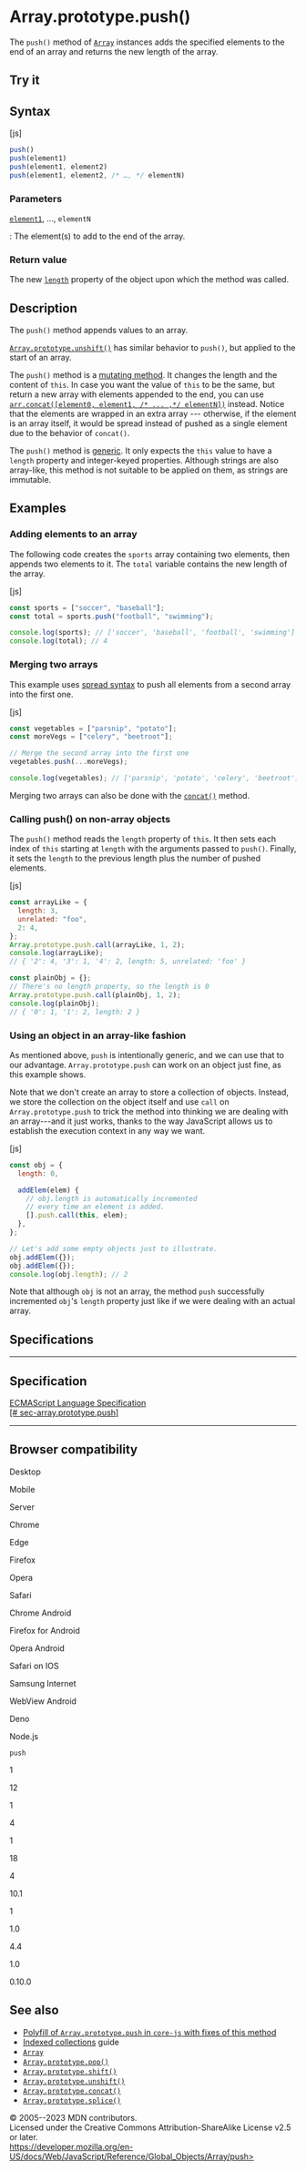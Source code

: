 Array.prototype.push()
======================


The `push()` method of [`Array`](../array) instances adds the specified
elements to the end of an array and returns the new length of the array.



Try it 
------






Syntax
------




[js]


```js
push()
push(element1)
push(element1, element2)
push(element1, element2, /* …, */ elementN)
```





### Parameters



[`element1`](#element1), ..., `elementN`

:   The element(s) to add to the end of the array.




### Return value 


The new [`length`](length) property of the object upon which the method
was called.




Description
-----------


The `push()` method appends values to an array.

[`Array.prototype.unshift()`](unshift) has similar behavior to `push()`,
but applied to the start of an array.

The `push()` method is a [mutating
method](../array#copying_methods_and_mutating_methods). It changes the
length and the content of `this`. In case you want the value of `this`
to be the same, but return a new array with elements appended to the
end, you can use
[`arr.concat([element0, element1, /* ... ,*/ elementN])`](concat)
instead. Notice that the elements are wrapped in an extra array ---
otherwise, if the element is an array itself, it would be spread instead
of pushed as a single element due to the behavior of `concat()`.

The `push()` method is [generic](../array#generic_array_methods). It
only expects the `this` value to have a `length` property and
integer-keyed properties. Although strings are also array-like, this
method is not suitable to be applied on them, as strings are immutable.




Examples
--------



### Adding elements to an array 


The following code creates the `sports` array containing two elements,
then appends two elements to it. The `total` variable contains the new
length of the array.



[js]


```js
const sports = ["soccer", "baseball"];
const total = sports.push("football", "swimming");

console.log(sports); // ['soccer', 'baseball', 'football', 'swimming']
console.log(total); // 4
```





### Merging two arrays 


This example uses [spread syntax](../../operators/spread_syntax) to push
all elements from a second array into the first one.



[js]


```js
const vegetables = ["parsnip", "potato"];
const moreVegs = ["celery", "beetroot"];

// Merge the second array into the first one
vegetables.push(...moreVegs);

console.log(vegetables); // ['parsnip', 'potato', 'celery', 'beetroot']
```


Merging two arrays can also be done with the [`concat()`](concat)
method.




### Calling push() on non-array objects 


The `push()` method reads the `length` property of `this`. It then sets
each index of `this` starting at `length` with the arguments passed to
`push()`. Finally, it sets the `length` to the previous length plus the
number of pushed elements.



[js]


```js
const arrayLike = {
  length: 3,
  unrelated: "foo",
  2: 4,
};
Array.prototype.push.call(arrayLike, 1, 2);
console.log(arrayLike);
// { '2': 4, '3': 1, '4': 2, length: 5, unrelated: 'foo' }

const plainObj = {};
// There's no length property, so the length is 0
Array.prototype.push.call(plainObj, 1, 2);
console.log(plainObj);
// { '0': 1, '1': 2, length: 2 }
```





### Using an object in an array-like fashion 


As mentioned above, `push` is intentionally generic, and we can use that
to our advantage. `Array.prototype.push` can work on an object just
fine, as this example shows.

Note that we don\'t create an array to store a collection of objects.
Instead, we store the collection on the object itself and use `call` on
`Array.prototype.push` to trick the method into thinking we are dealing
with an array---and it just works, thanks to the way JavaScript allows
us to establish the execution context in any way we want.



[js]


```js
const obj = {
  length: 0,

  addElem(elem) {
    // obj.length is automatically incremented
    // every time an element is added.
    [].push.call(this, elem);
  },
};

// Let's add some empty objects just to illustrate.
obj.addElem({});
obj.addElem({});
console.log(obj.length); // 2
```


Note that although `obj` is not an array, the method `push` successfully
incremented `obj`\'s `length` property just like if we were dealing with
an actual array.



Specifications
--------------


  -------------------------------------------------------------------------------------------------------------------------
  Specification
  -------------------------------------------------------------------------------------------------------------------------
  [ECMAScript Language Specification\
  [\#
  sec-array.prototype.push]](https://tc39.es/ecma262/multipage/indexed-collections.html#sec-array.prototype.push)

  -------------------------------------------------------------------------------------------------------------------------


Browser compatibility 
---------------------




Desktop

Mobile

Server

Chrome

Edge

Firefox

Opera

Safari

Chrome Android

Firefox for Android

Opera Android

Safari on IOS

Samsung Internet

WebView Android

Deno

Node.js

`push`

1

12

1

4

1

18

4

10.1

1

1.0

4.4

1.0

0.10.0


See also 
--------


-   [Polyfill of `Array.prototype.push` in `core-js` with fixes of this
    method](https://github.com/zloirock/core-js#ecmascript-array)
-   [Indexed
    collections](https://developer.mozilla.org/en-US/docs/Web/JavaScript/Guide/Indexed_collections)
    guide
-   [`Array`](../array)
-   [`Array.prototype.pop()`](pop)
-   [`Array.prototype.shift()`](shift)
-   [`Array.prototype.unshift()`](unshift)
-   [`Array.prototype.concat()`](concat)
-   [`Array.prototype.splice()`](splice)




© 2005--2023 MDN contributors.\
Licensed under the Creative Commons Attribution-ShareAlike License v2.5
or later.\
https://developer.mozilla.org/en-US/docs/Web/JavaScript/Reference/Global_Objects/Array/push>

